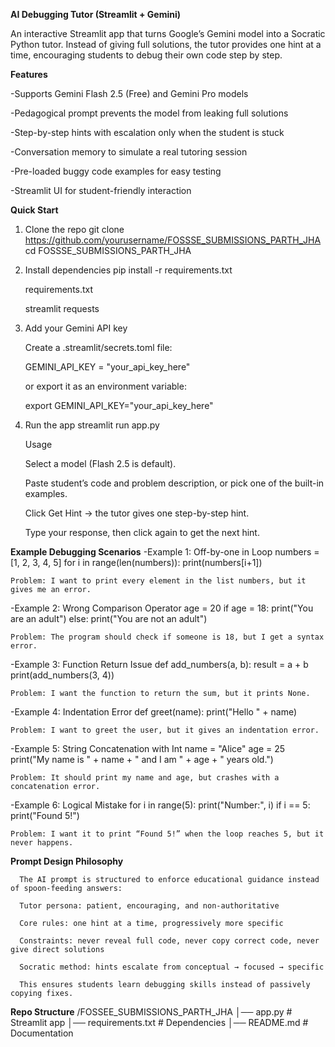 **AI Debugging Tutor (Streamlit + Gemini)**

An interactive Streamlit app that turns Google’s Gemini model into a Socratic Python tutor.
Instead of giving full solutions, the tutor provides one hint at a time, encouraging students to debug their own code step by step.

**Features**

-Supports Gemini Flash 2.5 (Free) and Gemini Pro models

-Pedagogical prompt prevents the model from leaking full solutions

-Step-by-step hints with escalation only when the student is stuck

-Conversation memory to simulate a real tutoring session

-Pre-loaded buggy code examples for easy testing

-Streamlit UI for student-friendly interaction

**Quick Start**
  1. Clone the repo
        git clone https://github.com/yourusername/FOSSSE_SUBMISSIONS_PARTH_JHA
        cd FOSSSE_SUBMISSIONS_PARTH_JHA

  2. Install dependencies
        pip install -r requirements.txt
        
        
        requirements.txt
        
        streamlit
        requests

   3. Add your Gemini API key
    
      Create a .streamlit/secrets.toml file:
      
      GEMINI_API_KEY = "your_api_key_here"
      
      
      or export it as an environment variable:
      
      export GEMINI_API_KEY="your_api_key_here"

  4. Run the app
      streamlit run app.py
      
      Usage
      
      Select a model (Flash 2.5 is default).
      
      Paste student’s code and problem description, or pick one of the built-in examples.
      
      Click Get Hint → the tutor gives one step-by-step hint.
      
      Type your response, then click again to get the next hint.

**Example Debugging Scenarios**
  -Example 1: 
    Off-by-one in Loop
    numbers = [1, 2, 3, 4, 5]
    for i in range(len(numbers)):
        print(numbers[i+1])
    
    
    Problem: I want to print every element in the list numbers, but it gives me an error.

  -Example 2: Wrong Comparison Operator
    age = 20
    if age = 18:
        print("You are an adult")
    else:
        print("You are not an adult")
    
    
    Problem: The program should check if someone is 18, but I get a syntax error.

  -Example 3: Function Return Issue
    def add_numbers(a, b):
        result = a + b
     print(add_numbers(3, 4))
    
    
    Problem: I want the function to return the sum, but it prints None.

  -Example 4: Indentation Error
    def greet(name):
    print("Hello " + name)
    
    
    Problem: I want to greet the user, but it gives an indentation error.

  -Example 5: String Concatenation with Int
    name = "Alice"
    age = 25
    print("My name is " + name + " and I am " + age + " years old.")


    Problem: It should print my name and age, but crashes with a concatenation error.

 -Example 6: Logical Mistake
    for i in range(5):
        print("Number:", i)
        if i == 5:
            print("Found 5!")
    
    
    Problem: I want it to print “Found 5!” when the loop reaches 5, but it never happens.

**Prompt Design Philosophy**
      
      The AI prompt is structured to enforce educational guidance instead of spoon-feeding answers:
      
      Tutor persona: patient, encouraging, and non-authoritative
      
      Core rules: one hint at a time, progressively more specific
      
      Constraints: never reveal full code, never copy correct code, never give direct solutions
      
      Socratic method: hints escalate from conceptual → focused → specific
      
      This ensures students learn debugging skills instead of passively copying fixes.

**Repo Structure**
/FOSSEE_SUBMISSIONS_PARTH_JHA
│── app.py                # Streamlit app
│── requirements.txt      # Dependencies
│── README.md             # Documentation
